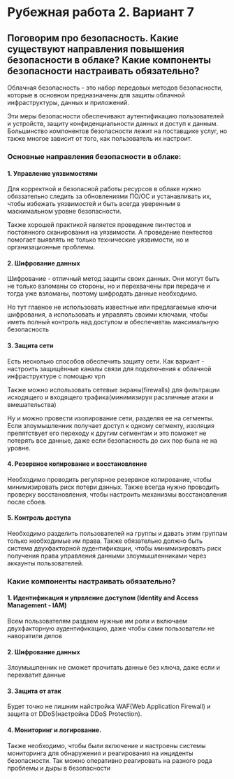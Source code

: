 # Рубежная работа 2. Вариант 7
## Поговорим про безопасность. Какие существуют направления повышения безопасности в облаке? Какие компоненты безопасности настраивать обязательно?
Облачная безопасность - это набор передовых методов безопасности, которые в основном предназначены для защиты облачной инфраструктуры, данных и приложений. 

Эти меры безопасности обеспечивают аутентификацию пользователей и устройств, защиту конфиденциальности данных и доступ к данным. Большинство компонентов безопасности лежит на поставщике услуг, но также многое зависит от того, как пользователь их настроит.

### Основные направления безопасности в облаке:

#### 1. Управление уязвимостями

Для корректной и безопасной работы ресурсов в облаке нужно обяззательно следить за обновлениями ПО/ОС и устанавливать их, чтобы избежать уязвимостей и быть всегда уверенным в маскимальном уровне безопасности. 

Также хорошей практикой является проведение пинтестов и постоянного сканирования на уязвимости. А проведение пентестов помогает выявлять не только технические уязвимости, но и организационные проблемы.

#### 2. Шифрование данных

Шифрование - отличный метод защиты своих данных. Они могут быть не только взломаны со стороны, но и перехвачены при передаче и тогда уже взломаны, поэтому шифродать данные необходимо.

Но тут главное не использовать известные или предлагаемые ключи шифрования, а использовать и управлять своими ключами, чтобы иметь полный контроль над доступом и обеспечивтаь максимальную безопасность

#### 3. Защита сети

Есть несколько способов обеспечить защиту сети. Как вариант - настроить защищённые каналы связи для подключения к облачной инфраструктуре с помощью vpn

Также можно использовать сетевые экраны(firewalls) для фильтрации исходящего и входящего трафика(минимизируя расзличные атаки и вмешательства)

Ну и можно провести изолирование сети, разделяя ее на сегменты. Если злоумышленник получает доступ к одному сегменту, изоляция препятствует его переходу к другим сегментам и это поможет не потерять все данные, даже если безопасность до сих пор была не на уровне.

#### 4. Резервное копирование и восстановление

Необходимо проводить регулярное резервное копирование, чтобы минимизировать риск потери данных. Также всегда нужно проводить проверку восстановления, чтобы настроить механизмы восстановления после сбоев. 

#### 5. Контроль доступа

Необходимо разделить пользователей на группы и давать этим группам только необходимые им права. Также обязательно должно быть система двухфакторной аудентификации, чтобы минимизировать риск получения права управления данными злоумышленниками через аккаунты пользователей.

### Какие компоненты настраивать обязательно?

#### 1. Идентификация и упрвление доступом (Identity and Access Management - IAM)

Всем пользователям раздаем нужные им роли и включаем двухфакторную аудентификацию, даже чтобы сами пользователи не наворатили делов

#### 2. Шифрование данных

Злоумышленник не сможет прочитать данные без ключа, даже если и перехватит данные

#### 3. Защита от атак

Будет точно не лишним найстройка WAF(Web Application Firewall) и защита от DDoS(настройка DDoS Protection).

#### 4. Мониторинг и логирование.

Также необходимо, чтобы были включение и настроены системы мониторинга для обнаружения и реагирования на инциденты безопасности. Так можно оперативно реагировать на разного рода проблемы и дыры в безопасности


